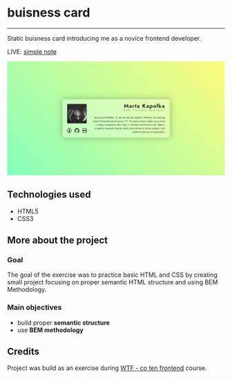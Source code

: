# buisness card

---

Static buisness card introducing me as a novice frontend developer.

LIVE: [simple note](https://marta-kapolka.github.io/buisness-card/)

![page preview](buisness-card_screen.png)

## Technologies used

- HTML5
- CSS3

## More about the project

### Goal

The goal of the exercise was to practice basic HTML and CSS by creating small project focusing on proper semantic HTML structure and using BEM Methodology.

### Main objectives

- build proper **semantic structure**
- use **BEM methodology**

## Credits

Project was build as an exercise during [WTF - co ten frontend](https://cotenfrontend.pl) course.
